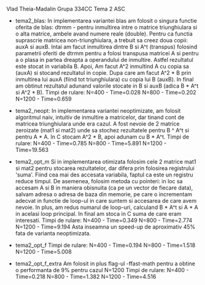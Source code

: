 Vlad Theia-Madalin
Grupa 334CC
Tema 2 ASC

- tema2_blas:
In implementarea variantei blas am folosit o singura functie oferita de blas:
dtrmm - pentru inmultirea intre o matrice triunghiulara si o alta matrice, 
ambele avand numere reale (double). Pentru ca functia suprascrie matricea 
non-triunghiulara, a trebuit sa creez doua copii: auxA si auxB. Intai am facut 
inmultirea dintre B si A^t (transpus) folosind parametrii oferiti de dtrmm 
pentru a folosi transpusa matricei A si pentru a o plasa in partea dreapta a 
operandului de inmultire. Astfel rezultatul este stocat in variabila B. Apoi, 
Am facut A^2 inmultind A cu copia sa (auxA) si stocand rezultatul in copie.
Dupa care am facut A^2 * B prin inmultirea lui auxA (fiind tot triunghiulara) 
cu copia lui B (auxB). In final am obtinut rezultatul adunand valorile stocate 
in B si auxB (adica B * A^t si A^2 * B).
Timpi de rulare:
N=400 - Time=0.028
N=800 - Time=0.202
N=1200 - Time=0.659

- tema2_neopt:
In implementarea variantei neoptimizate, am folosit algoritmul naiv, intuitiv 
de inmultire a matricelor, dar tinand cont de matricea triunghiulara unde era 
cazul. A fost nevoie de 2 matrice zeroizate (mat1 si mat2) unde sa stochez 
rezultatele pentru B ^ A^t si pentru A * A. In C stocam A^2 * B, apoi adunam 
cu B * A^t.
Timpi de rulare:
N=400 - Time=0.785
N=800 - Time=5.891
N=1200 - Time=19.563


- tema2_opt_m
Si in implementarea otimizata folosim cele 2 matrice mat1 si mat2 pentru 
stocarea rezultatelor, dar difera prin folosirea registrului 'suma'. Fiind 
cea mai des accesata variabila, faptul ca este un registru reduce timpul. 
De asemenea, folosim metoda cu pointeri: in loc sa accesam A si B in maniera 
obisnuita (ca pe un vector de fiecare data), salvam adresa o adresa de baza 
din memorie, pe care o incrementam adecvat in functie de loop-ul in care suntem
si accesarea de care avem nevoie. In plus, am redus numarul de loop-uri, 
calculand B * A^t si A * A in acelasi loop principal. In final am stoca in C 
suma de care eram interesati. 
Timpi de rulare:
N=400 - Time=0.349
N=800 - Time=2.774
N=1200 - Time=9.194
Asta inseamna un speed-up de aproximativ 45% fata de varianta neoptimizata.

- tema2_opt_f
Timpi de rulare:
N=400 - Time=0.194
N=800 - Time=1.518
N=1200 - Time=5.008

- tema2_opt_f_extra
Am folosit in plus flag-ul -ffast-math pentru a obtine o performanta de 9% 
pentru cazul N=1200
Timpi de rulare:
N=400 - Time=0.218
N=800 - Time=1.382
N=1200 - Time=4.516
